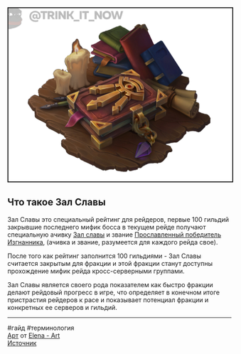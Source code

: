 
<center>
<img src=https://raw.githubusercontent.com/MagicalCow/TrinkIT-News/main/Sources/Assets/Guide-Terms/Guide-Terms-01.png float=center border=2>
</center>

## Что такое Зал Славы
Зал Славы это специальный рейтинг для рейдеров, первые 100 гильдий закрывшие последнего мифик босса в текущем рейде получают специальную ачивку [Зал славы](https://ru.wowhead.com/achievement=15475/) и звание [Прославленный победитель Изгнанника](https://ru.wowhead.com/title=714), (ачивка и звание, разумеется для каждого рейда свое).

После того как рейтинг заполнится 100 гильдиями - Зал Славы считается закрытым для фракции и этой фракции станут доступны прохождение мифик рейда кросс-серверными группами.

Зал Славы является своего рода показателем как быстро фракции делают рейдовый прогресс в игре, что определяет в конечном итоге пристрастия рейдеров к расе и показывает потенциал фракции и конкретных ее серверов и гильдий.

---
#гайд #терминология  
[Арт](https://www.artstation.com/artwork/Z51mnX) от [Elena - Art](https://www.artstation.com/elenaa)  
[Источник](https://www.wowhead.com/news/Terms.md)